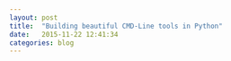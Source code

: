 ```yaml
---
layout: post
title:  "Building beautiful CMD-Line tools in Python"
date:   2015-11-22 12:41:34
categories: blog
---
```

